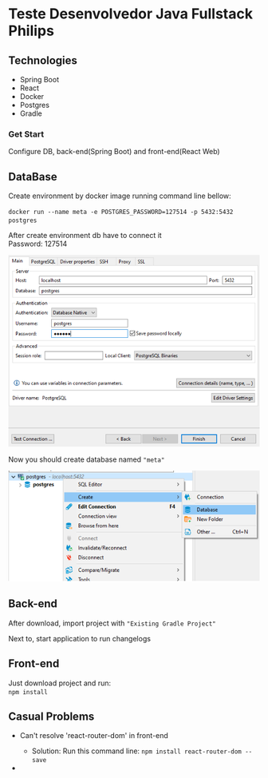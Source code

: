# Teste Desenvolvedor Java Fullstack Philips

## Technologies

- Spring Boot
- React
- Docker
- Postgres
- Gradle

### Get Start

Configure DB, back-end(Spring Boot) and front-end(React Web)

## DataBase

Create environment by docker image running command line bellow:

`docker run --name meta -e POSTGRES_PASSWORD=127514 -p 5432:5432 postgres`

After create environment db have to connect it\
Password: 127514

![alt text][DB CONNECT]

[DB CONNECT]: https://github.com/PauloAraujoNobre/Teste-Meta-Philips/blob/master/frontend/meta/images/dbconnect.png "DataBase Connection"

Now you should create database named `"meta"`

![alt text][DB TODO]

[DB TODO]: https://github.com/PauloAraujoNobre/Teste-Meta-Philips/blob/master/frontend/meta/images/createtodo.png "DataBase TODO"

## Back-end

After download, import project with `"Existing Gradle Project"`

Next to, start application to run changelogs

## Front-end

Just download project and run:\
`npm install`

## Casual Problems

- Can't resolve 'react-router-dom' in front-end
  
  - Solution: Run this command line:  `npm install react-router-dom --save`

- 
